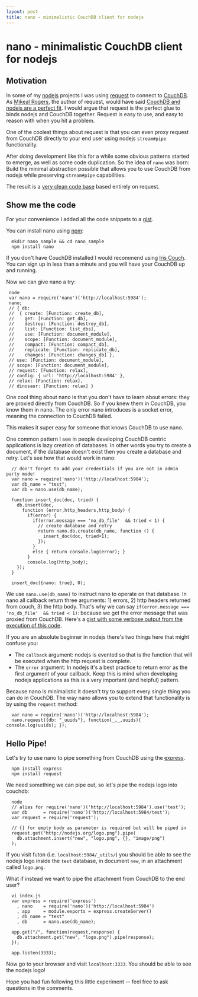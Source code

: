 ```yaml
---
layout: post
title: nano - minimalistic CouchDB client for nodejs
---
```


# nano - minimalistic CouchDB client for nodejs

## Motivation

In some of my [nodejs][10] projects I was using [request][1] to connect to [CouchDB][11]. As [Mikeal Rogers][3], the author of request, would have said [CouchDB and nodejs are a perfect fit][2]. I would argue that request is the perfect glue to binds nodejs and CouchDB together. Request is easy to use, and easy to reason with when you hit a problem.

One of the coolest things about request is that you can even proxy request from CouchDB directly to your end user using nodejs `stream#pipe` functionality.

After doing development like this for a while some obvious patterns started to emerge, as well as some code duplication. So the idea of `nano` was born: Build the minimal abstraction possible that allows you to use CouchDB from nodejs while preserving `stream#pipe` capabilities.

The result is a [very clean code base][4] based entirely on request.

## Show me the code

For your convenience I added all the code snippets to a [gist][9].

You can install nano using [npm][8]:

      mkdir nano_sample && cd nano_sample
      npm install nano

If you don't have CouchDB installed I would recommend using [Iris Couch][5]. You can sign up in less than a minute and you will have your CouchDB up and running. 

Now we can give nano a try:

     node
     var nano = require('nano')('http://localhost:5984');
     nano;
     // { db: 
     //  { create: [Function: create_db],
     //    get: [Function: get_db],
     //    destroy: [Function: destroy_db],
     //    list: [Function: list_dbs],
     //    use: [Function: document_module],
     //    scope: [Function: document_module],
     //    compact: [Function: compact_db],
     //    replicate: [Function: replicate_db],
     //    changes: [Function: changes_db] },
     // use: [Function: document_module],
     // scope: [Function: document_module],
     // request: [Function: relax],
     // config: { url: 'http://localhost:5984' },
     // relax: [Function: relax],
     // dinosaur: [Function: relax] }

One cool thing about nano is that you don't have to learn about errors: they are proxied directly from CouchDB. So if you knew them in CouchDB, you know them in nano. The only error nano introduces is a socket error, meaning the connection to CouchDB failed.

This makes it super easy for someone that knows CouchDB to use nano.

One common pattern I see in people developing CouchDB centric applications is lazy creation of databases. In other words you try to create a document, if the database doesn't exist then you create a database and retry. Let's see how that would work in nano:

      // don't forget to add your credentials if you are not in admin party mode!
      var nano = require('nano')('http://localhost:5984');
      var db_name = "test";
      var db = nano.use(db_name);
      
      function insert_doc(doc, tried) {
        db.insert(doc,
          function (error,http_headers,http_body) {
            if(error) {
              if(error.message === 'no_db_file'  && tried < 1) {
                // create database and retry
                return nano.db.create(db_name, function () {
                  insert_doc(doc, tried+1);
                });
              }
              else { return console.log(error); }
            }
            console.log(http_body);
        });
      }
      
      insert_doc({nano: true}, 0);

We use `nano.use(db_name)` to instruct nano to operate on that database. In nano all callback return three arguments: 1) errors, 2) http headers returned from couch, 3) the http body. That's why we can say `if(error.message === 'no_db_file'  && tried < 1)`: because we get the error message that was proxied from CouchDB. Here's a [gist with some verbose output from the execution of this code][6].

If you are an absolute beginner in nodejs there's two things here that might confuse you:

* The `callback` argument: nodejs is evented so that is the function that will be executed when the http request is complete.
* The `error` argument: In nodejs it's a best practice to return error as the first argument of your callback. Keep this is mind when developing nodejs applications as this is a very important (and helpful) pattern.

Because nano is minimalistic it doesn't try to support every single thing you can do in CouchDB. The way nano allows you to extend that functionality is by using the `request` method:

      var nano = require('nano')('http://localhost:5984');
      nano.request({db: "_uuids"}, function(_,_,uuids){ console.log(uuids); });

## Hello Pipe!

Let's try to use nano to pipe something from CouchDB using the [express][7].

      npm install express
      npm install request

We need something we can pipe out, so let's pipe the nodejs logo into couchdb:

      node
      // alias for require('nano')('http://localhost:5984').use('test');
      var db      = require('nano')('http://localhost:5984/test');
      var request = require('request');

      // {} for empty body as parameter is required but will be piped in
      request.get("http://nodejs.org/logo.png").pipe(
        db.attachment.insert("new", "logo.png", {}, "image/png")
      );

If you visit futon (i.e. `localhost:5984/_utils/`) you should be able to see the nodejs logo inside the `test` database, in document `new`, in an attachment called `logo.png`.

What if instead we want to pipe the attachment from CouchDB to the end user?

      vi index.js
      var express = require('express')
        , nano    = require('nano')('http://localhost:5984')
        , app     = module.exports = express.createServer()
        , db_name = "test"
        , db      = nano.use(db_name);

      app.get("/", function(request,response) {
        db.attachment.get("new", "logo.png").pipe(response);
      });

      app.listen(3333);
      

Now go to your browser and visit `localhost:3333`. You should be able to see the nodejs logo!

Hope you had fun following this little experiment -- feel free to ask questions in the comments.

[1]: https://github.com/mikeal/request
[2]: http://jsconf.eu/2010/speaker/nodejs_couchdb_crazy_delicious.html
[3]: http://www.mikealrogers.com
[4]: https://github.com/dscape/nano/blob/master/nano.js
[5]: http://www.iriscouch.com/
[6]: https://gist.github.com/6b2c6f5cc0711131feea
[7]: http://expressjs.com/
[8]: http://npmjs.org/
[9]: https://gist.github.com/e20560c9879efdcbc28c
[10]: http://nodejs.org/
[11]: http://couchdb.apache.org/